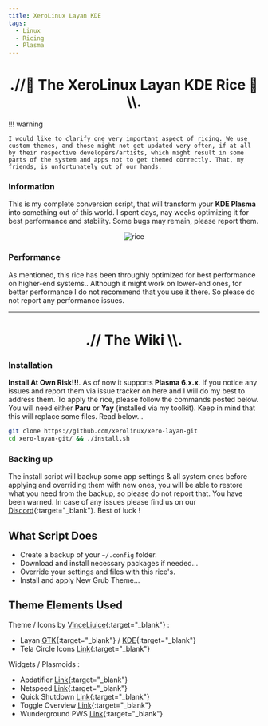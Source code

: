 ```yaml
---
title: XeroLinux Layan KDE
tags:
  - Linux
  - Ricing
  - Plasma
---
```


<h1 align="center">.//🎨 The XeroLinux Layan KDE Rice 🎨\\.</h1>

!!! warning

    I would like to clarify one very important aspect of ricing. We use custom themes, and those might not get updated very often, if at all by their respective developers/artists, which might result in some parts of the system and apps not to get themed correctly. That, my friends, is unfortunately out of our hands.

### Information

This is my complete conversion script, that will transform your **KDE Plasma** into something out of this world. I spent days, nay weeks optimizing it for best performance and stability. Some bugs may remain, please report them.

<p align="center">
    <img src="https://i.imgur.com/VA2tycb.jpeg" alt="rice">
</p>

### Performance

As mentioned, this rice has been throughly optimized for best performance on higher-end systems.. Although it might work on lower-end ones, for better performance I do not recommend that you use it there. So please do not report any performance issues.

---

<h1 align="center">.// The Wiki \\.</h1>

### Installation

**Install At Own Risk!!!**. As of now it supports **Plasma 6.x.x**. If you notice any issues and report them via issue tracker on here and I will do my best to address them. To apply the rice, please follow the commands posted below. You will need either **Paru** or **Yay** (installed via my toolkit). Keep in mind that this will replace some files. Read below...

```Bash
git clone https://github.com/xerolinux/xero-layan-git
cd xero-layan-git/ && ./install.sh
```

### Backing up

The install script will backup some app settings & all system ones before applying and overriding them with new ones, you will be able to restore what you need from the backup, so please do not report that. You have been warned. In case of any issues please find us on our [Discord](https://discord.gg/5sqxTSuKZu){:target="_blank"}. Best of luck !

## What Script Does

- Create a backup of your `~/.config` folder.
- Download and install necessary packages if needed...
- Override your settings and files with this rice's.
- Install and apply New Grub Theme...

## Theme Elements Used

Theme / Icons by [VinceLiuice](https://github.com/vinceliuice){:target="_blank"} :

- Layan [GTK](https://github.com/vinceliuice/Layan-gtk-theme){:target="_blank"} / [KDE](https://github.com/vinceliuice/Layan-kde){:target="_blank"}
- Tela Circle Icons [Link](https://github.com/vinceliuice/Tela-circle-icon-theme){:target="_blank"}

Widgets / Plasmoids :

- Apdatifier [Link](https://store.kde.org/p/2135796){:target="_blank"}
- Netspeed [Link](https://store.kde.org/p/2136505){:target="_blank"}
- Quick Shutdown [Link](https://store.kde.org/p/1288430){:target="_blank"}
- Toggle Overview [Link](https://store.kde.org/p/2132554){:target="_blank"}
- Wunderground PWS [Link](https://store.kde.org/p/2135799){:target="_blank"}
